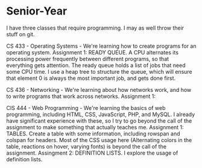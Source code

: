 Senior-Year
===========

I have three classes that require programming. I may as well throw their stuff on git.

CS 433 - Operating Systems - We're learning how to create programs for an operating system.
  Assignment 1: READY QUEUE. A CPU alternates its processing power frequently between different programs, so that everything gets attention. The ready queue holds a list of jobs that need some CPU time. 
    I use a heap tree to structure the queue, which will ensure that element 0 is always the most important job, and gets done first.

CS 436 - Networking - We're learning about how networks work, and how to write programs that work across networks.
  Assignment 1:

CIS 444 - Web Programming - We're learning the basics of web programming, including HTML, CSS, JavaScript, PHP, and MySQL. I already have significant experience with these, so I try to go beyond the call of the assignment to make something that actually teaches me.
  Assignment 1: TABLES. Create a table with some information, including rowspan and colspan for headers.
    Most of the CSS usage here (Alternating colors in the table, reactions on hover, varying fonts) is beyond the call of the assignment. 
  Assingment 2: DEFINITION LISTS. I explore the usage of definition lists.
    
